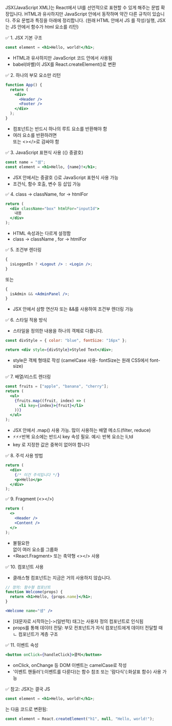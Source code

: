 JSX(JavaScript XML)는 React에서 UI를 선언적으로 표현할 수 있게 해주는 문법 확장입니다. HTML과 유사하지만 JavaScript 안에서 동작하며 약간 다른 규칙이 있습니다. 주요 문법과 특징을 아래에 정리합니다.
(원래 HTML 안에서 JS 를 작성/실행, JSX는 JS 안에서 함수가 html 요소를 리턴)

✅ 1. JSX 기본 구조

```jsx
const element = <h1>Hello, world!</h1>;
```

- HTML과 유사하지만 JavaScript 코드 안에서 사용됨
- babel(바벨)이 JSX를 React.createElement()로 변환

✅ 2. 하나의 부모 요소만 리턴

```jsx
function App() {
  return (
    <div>
      <Header />
      <Footer />
    </div>
  );
}
```

- 컴포넌트는 반드시 하나의 루트 요소를 반환해야 함
- 여러 요소를 반환하려면 <div> 또는 <></>로 감싸야 함

✅ 3. JavaScript 표현식 사용 ({} 중괄호)

```jsx
const name = "샘";
const element = <h1>Hello, {name}!</h1>;
```

- JSX 안에서는 중괄호 {}로 JavaScript 표현식 사용 가능
- 조건식, 함수 호출, 변수 등 삽입 가능

✅ 4. class → className, for → htmlFor

```jsx
return (
  <div className="box" htmlFor="inputId">
    내용
  </div>
);
```

- HTML 속성과는 다르게 설정함
- class → className , for → htmlFor

✅ 5. 조건부 렌더링
<!-- 3항 조건식 -->
```jsx
{
  isLoggedIn ? <Logout /> : <Login />;
}
```

또는

```jsx
{
  isAdmin && <AdminPanel />;
}
```

- JSX 안에서 삼항 연산자 또는 &&를 사용하여 조건부 렌더링 가능

✅ 6. 스타일 적용 방식
- 스타일을 정의한 내용을 하나의 객체로 다룹니다.

```jsx
const divStyle = { color: "blue", fontSize: "16px" };

return <div style={divStyle}>Styled Text</div>;
```

- style은 객체 형태로 작성 (camelCase 사용- fontSize는 원래 CSS에서 font-size)

✅ 7. 배열/리스트 렌더링
<!-- map: 반복문. 리액트에서는 for문을 사용하지 않음(구조적이지 않기 때문) -->

```jsx
const fruits = ["apple", "banana", "cherry"];
return (
  <ul>
    {fruits.map((fruit, index) => (
      <li key={index}>{fruit}</li>
    ))}
  </ul>
);
```

- JSX 안에서 .map() 사용 가능. 많이 사용하는 배열 메소드(filter, reduce)
- ⚡⚡⚡반복 요소에는 반드시 key 속성 필요. 예시: 반복 요소는 li,td
- key 로 지정한 값은 중복이 없어야 합니다

✅ 8. 주석 사용 방법

```jsx
return (
  <div>
    {/* 이건 주석입니다 */}
    <p>Hello</p>
  </div>
);
```

✅ 9. Fragment (<></>)

```jsx
return (
  <>
    <Header />
    <Content />
  </>
);
```

- 불필요한 <div> 없이 여러 요소를 그룹화
- <React.Fragment> 또는 축약형 <></> 사용

✅ 10. 컴포넌트 사용
- 클래스형 컴포넌트는 지금은 거의 사용하지 않습니다.

```jsx
// 정의: 함수형 컴포넌트
function Welcome(props) {
  return <h1>Hello, {props.name}</h1>;
}
```

```jsx
<Welcome name="샘" />
```

- [대문자로 시작하는]->(일반적) 태그는 사용자 정의 컴포넌트로 인식됨
- props를 통해 데이터 전달: 부모 컨포넌트가 자식 컴포넌트에게 데이터 전달할 때
      ㄴ 컴포넌트가 계층 구조

✅ 11. 이벤트 속성

```jsx
<button onClick={handleClick}>클릭</button>
```

- onClick, onChange 등 DOM 이벤트는 camelCase로 작성
- '이벤트 핸들러'(:이벤트를 다룬다)는 함수 참조 또는 '람다식'(:화살표 함수) 사용 가능

✅ 참고: JSX는 결국 JS

```jsx
const element = <h1>Hello, world!</h1>;
```

는 다음 코드로 변환됨:

```js
const element = React.createElement("h1", null, "Hello, world!");
```

